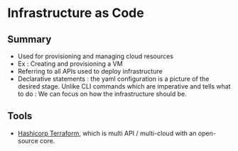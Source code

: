 # Infrastructure as Code
## Summary
- Used for provisioning and managing cloud resources
- Ex : Creating and provisioning a VM
- Referring to all APIs used to deploy infrastructure
- Declarative statements : the yaml configuration is a picture of the desired stage. Unlike CLI commands which are imperative and tells what to do : We can focus on how the infrastructure should be.

## Tools

- [Hashicorp Terraform](https://www.terraform.io/), which is multi API / multi-cloud with an open-source core.